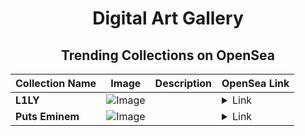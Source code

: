 <div align="center">

# Digital Art Gallery

## Trending Collections on OpenSea

| Collection Name                       | Image                                                                                     | Description                       | OpenSea Link                                                                                          |
|---------------------------------------|-------------------------------------------------------------------------------------------|-----------------------------------|--------------------------------------------------------------------------------------------------------|
| **L1LY** | ![Image](https://i.seadn.io/s/raw/files/dd17a5c0bd7df7c2f12a419ccbf52305.gif?w=500&auto=format?w=200&auto=format) |  | <details><summary>Link</summary>[L1LY](https://opensea.io/collection/l1ly-64)</details> |
| **Puts Eminem** | ![Image](https://i.seadn.io/s/raw/files/87e945f16571430b2520a3f4b21e69e3.jpg?w=500&auto=format?w=200&auto=format) |  | <details><summary>Link</summary>[Puts Eminem](https://opensea.io/collection/puts-eminem)</details> |

</div>